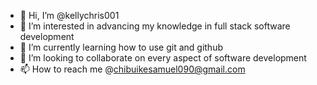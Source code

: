 - 👋 Hi, I’m @kellychris001
- 👀 I’m interested in advancing my knowledge in full stack software development
- 🌱 I’m currently learning how to use git and github
- 💞️ I’m looking to collaborate on every aspect of software development
- 📫 How to reach me @chibuikesamuel090@gmail.com

<!---
kellychris001/kellychris001 is a ✨ special ✨ repository because its `README.md` (this file) appears on your GitHub profile.
You can click the Preview link to take a look at your changes.
--->
